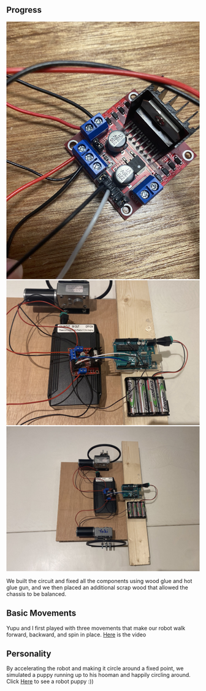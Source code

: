 Progress
----------
![](motorDriver.JPG)
![](circuit.JPG)
![](robotChassis.JPG)

We built the circuit and fixed all the components using wood glue and hot glue gun, and we then placed an additional scrap wood that allowed the chassis to be balanced.

Basic Movements
----------
Yupu and I first played with three movements that make our robot walk forward, backward, and spin in place.
[Here](https://youtube.com/shorts/JU0lua4huuM) is the video

Personality
----------
By accelerating the robot and making it circle around a fixed point, we simulated a puppy running up to his hooman and happily circling around.
Click [Here](https://youtu.be/OL6Z8BL6Py8) to see a robot puppy :))


